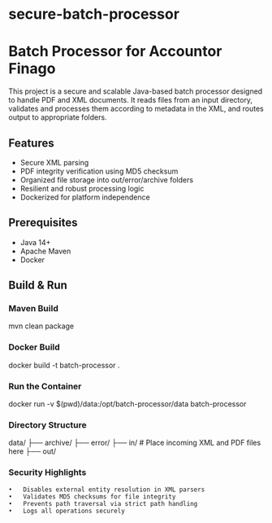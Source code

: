 # secure-batch-processor

# Batch Processor for Accountor Finago
This project is a secure and scalable Java-based batch processor designed to handle PDF and XML documents. It reads files from an input directory, validates and processes them according to metadata in the XML, and routes output to appropriate folders.

## Features
- Secure XML parsing
- PDF integrity verification using MD5 checksum
- Organized file storage into out/error/archive folders
- Resilient and robust processing logic
- Dockerized for platform independence

## Prerequisites
- Java 14+
- Apache Maven
- Docker

## Build & Run

### Maven Build
mvn clean package

### Docker Build
docker build -t batch-processor .

### Run the Container
docker run -v $(pwd)/data:/opt/batch-processor/data batch-processor

### Directory Structure
data/
├── archive/
├── error/
├── in/          # Place incoming XML and PDF files here
├── out/


### Security Highlights
	•	Disables external entity resolution in XML parsers
	•	Validates MD5 checksums for file integrity
	•	Prevents path traversal via strict path handling
	•	Logs all operations securely
